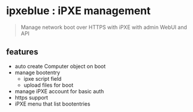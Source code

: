 # ipxeblue : iPXE management

> Manage network boot over HTTPS with iPXE with admin WebUI and API

## features

- auto create Computer object on boot
- manage bootentry
  - ipxe script field
  - upload files for boot 
- manage iPXE account for basic auth
- https support
- iPXE menu that list bootentries

